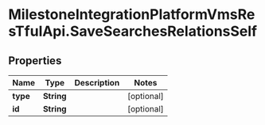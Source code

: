 # MilestoneIntegrationPlatformVmsResTfulApi.SaveSearchesRelationsSelf

## Properties
Name | Type | Description | Notes
------------ | ------------- | ------------- | -------------
**type** | **String** |  | [optional] 
**id** | **String** |  | [optional] 
